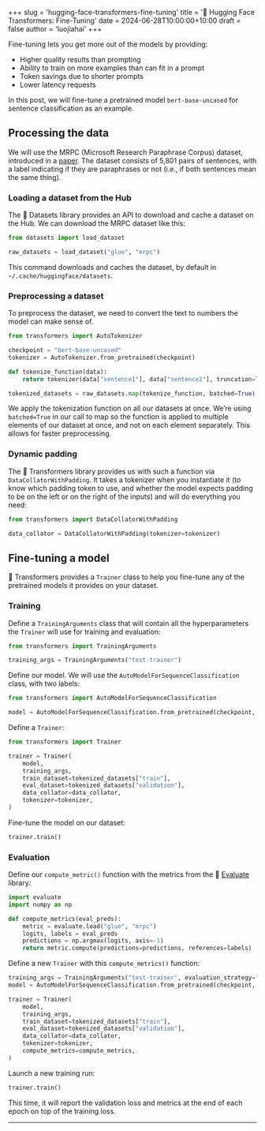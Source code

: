 +++
slug = 'hugging-face-transformers-fine-tuning'
title = '🤗 Hugging Face Transformers: Fine-Tuning'
date = 2024-06-28T10:00:00+10:00
draft = false
author = 'luojiahai'
+++

Fine-tuning lets you get more out of the models by providing:
- Higher quality results than prompting
- Ability to train on more examples than can fit in a prompt
- Token savings due to shorter prompts
- Lower latency requests

In this post, we will fine-tune a pretrained model `bert-base-uncased` for sentence classification as an example.

## Processing the data

We will use the MRPC (Microsoft Research Paraphrase Corpus) dataset, introduced in a [paper](https://www.aclweb.org/anthology/I05-5002.pdf).
The dataset consists of 5,801 pairs of sentences, with a label indicating if they are paraphrases or not (i.e., if both
sentences mean the same thing).

### Loading a dataset from the Hub

The 🤗 Datasets library provides an API to download and cache a dataset on the Hub. We can download the MRPC dataset
like this:

```python
from datasets import load_dataset

raw_datasets = load_dataset("glue", "mrpc")
```

This command downloads and caches the dataset, by default in `~/.cache/huggingface/datasets`.

### Preprocessing a dataset

To preprocess the dataset, we need to convert the text to numbers the model can make sense of.

```python
from transformers import AutoTokenizer

checkpoint = "bert-base-uncased"
tokenizer = AutoTokenizer.from_pretrained(checkpoint)

def tokenize_function(data):
    return tokenizer(data["sentence1"], data["sentence2"], truncation=True)

tokenized_datasets = raw_datasets.map(tokenize_function, batched=True)
```

We apply the tokenization function on all our datasets at once. We’re using `batched=True` in our call to map so the
function is applied to multiple elements of our dataset at once, and not on each element separately. This allows for
faster preprocessing.

### Dynamic padding

The 🤗 Transformers library provides us with such a function via `DataCollatorWithPadding`. It takes a tokenizer when
you instantiate it (to know which padding token to use, and whether the model expects padding to be on the left or on
the right of the inputs) and will do everything you need:

```python
from transformers import DataCollatorWithPadding

data_collator = DataCollatorWithPadding(tokenizer=tokenizer)
```

## Fine-tuning a model

🤗 Transformers provides a `Trainer` class to help you fine-tune any of the pretrained models it provides on your
dataset.

### Training

Define a `TrainingArguments` class that will contain all the hyperparameters the `Trainer` will use for training and
evaluation:

```python
from transformers import TrainingArguments

training_args = TrainingArguments("test-trainer")
```

Define our model. We will use the `AutoModelForSequenceClassification` class, with two labels:

```python
from transformers import AutoModelForSequenceClassification

model = AutoModelForSequenceClassification.from_pretrained(checkpoint, num_labels=2)
```

Define a `Trainer`:

```python
from transformers import Trainer

trainer = Trainer(
    model,
    training_args,
    train_dataset=tokenized_datasets["train"],
    eval_dataset=tokenized_datasets["validation"],
    data_collator=data_collator,
    tokenizer=tokenizer,
)
```

Fine-tune the model on our dataset:

```python
trainer.train()
```

### Evaluation

Define our `compute_metric()` function with the metrics from the 🤗 [Evaluate](https://github.com/huggingface/evaluate/)
library:

```python
import evaluate
import numpy as np

def compute_metrics(eval_preds):
    metric = evaluate.load("glue", "mrpc")
    logits, labels = eval_preds
    predictions = np.argmax(logits, axis=-1)
    return metric.compute(predictions=predictions, references=labels)
```

Define a new `Trainer` with this `compute_metrics()` function:

```python
training_args = TrainingArguments("test-trainer", evaluation_strategy="epoch")
model = AutoModelForSequenceClassification.from_pretrained(checkpoint, num_labels=2)

trainer = Trainer(
    model,
    training_args,
    train_dataset=tokenized_datasets["train"],
    eval_dataset=tokenized_datasets["validation"],
    data_collator=data_collator,
    tokenizer=tokenizer,
    compute_metrics=compute_metrics,
)
```

Launch a new training run:

```python
trainer.train()
```

This time, it will report the validation loss and metrics at the end of each epoch on top of the training loss.

---

